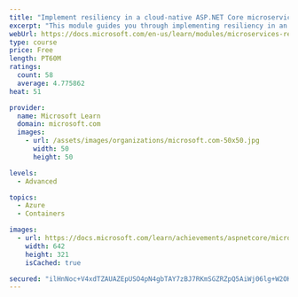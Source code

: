 ```yaml
---
title: "Implement resiliency in a cloud-native ASP.NET Core microservice"
excerpt: "This module guides you through implementing resiliency in an ASP.NET Core microservices app in Azure Kubernetes Service."
webUrl: https://docs.microsoft.com/en-us/learn/modules/microservices-resiliency-aspnet-core/
type: course
price: Free
length: PT60M
ratings:
  count: 58
  average: 4.775862
heat: 51

provider:
  name: Microsoft Learn
  domain: microsoft.com
  images:
    - url: /assets/images/organizations/microsoft.com-50x50.jpg
      width: 50
      height: 50

levels:
  - Advanced

topics:
  - Azure
  - Containers

images:
  - url: https://docs.microsoft.com/learn/achievements/aspnetcore/microservices-resiliency-aspnet-core-social.png
    width: 642
    height: 321
    isCached: true

secured: "ilHnNoc+V4xdTZAUAZEpUSO4pN4gbTAY7zBJ7RKmSGZRZpQ5AiWj06lg+W2OKX8LYwhsb/DcEInvilBLrm0QxM+wAy1xlT/CaztnOvpXzdDVgG/djD6cYBB5PdpRdyUJ3U2dNpTSkqF1OtKLyUQZRKGSj/o6HROszBZVgekpr4jZ3pFltgKNXm6CJJhvH28Sy8UcJVHi1qyQU1GymczfDQLziob5lhkKciG34xAFPu1iObtFk8VGui5FVb4RDhxJJAIYez2HY5GSr+0CoBmdjNZgMo5ZPt1x9Gn+Dlf3I2KvPVo9QgZIvfrlYJOjdfK9NbqNsf8Y2PV+bL59L6Xyw+fGGr8KUe8C6uIVE+bSvuBslO883mmPG8GlrE2i7tTqAsIThRh+7Sh67smX3acjQEzS50vNovZDFCdHqmiVVnw=;sludMsu05mI+LTTzGN0Jkw=="
---
```


